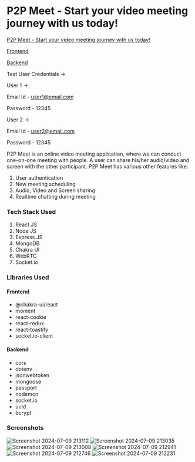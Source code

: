 # P2P Meet - Start your video meeting journey with us today!
[P2P Meet - Start your video meeting journey with us today!](https://jhamayank02.github.io/P2P-Meet-Frontend/)

[Frontend](https://github.com/jhamayank02/P2P-Meet-Frontend)

[Backend](https://github.com/jhamayank02/P2P-Meet/)

Test User Credentials ->

User 1 ->

Email Id - user1@email.com

Password - 12345

User 2 ->

Email Id - user2@email.com

Password - 12345

P2P Meet is an online video meeting application, where we can conduct one-on-one meeting with people. A user can share his/her audio/video and screen with the other participant. P2P Meet has various other features like:
1. User authentication
2. New meeting scheduling
3. Audio, Video and Screen sharing
4. Realtime chatting during meeting

### Tech Stack Used
1. React JS
2. Node JS
3. Express JS
4. MongoDB
5. Chakra UI
6. WebRTC
7. Socket.io

### Libraries Used
#### Frontend
- @chakra-ui/react
- moment
- react-cookie
- react-redux
- react-toastify
- socket.io-client

#### Backend
- cors
- dotenv
- jsonwebtoken
- mongoose
- passport
- nodemon
- socket.io
- uuid
- bcrypt

### Screenshots
![Screenshot 2024-07-09 213112](https://github.com/jhamayank02/P2P-Meet/assets/85916933/d438edc7-1d8d-44d3-b338-3dc0fd13d27b)
![Screenshot 2024-07-09 213035](https://github.com/jhamayank02/P2P-Meet/assets/85916933/619f39b8-ae30-461d-a58c-861b366a36e6)
![Screenshot 2024-07-09 213008](https://github.com/jhamayank02/P2P-Meet/assets/85916933/86a7f251-96ed-4907-9fa0-6807fbdb8eb8)
![Screenshot 2024-07-09 212941](https://github.com/jhamayank02/P2P-Meet/assets/85916933/478d44e1-f8f8-466c-83dc-76f6e1264cd8)
![Screenshot 2024-07-09 212746](https://github.com/jhamayank02/P2P-Meet/assets/85916933/f81661a4-c01c-4bb8-a93d-2254c1ca59d6)
![Screenshot 2024-07-09 212231](https://github.com/jhamayank02/P2P-Meet/assets/85916933/cad9ffbe-8aec-431b-91c8-e15f6a0523e8)
